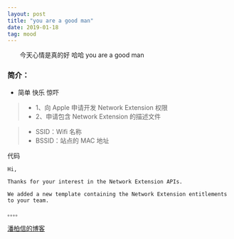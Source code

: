 ```yaml
---
layout: post
title: "you are a good man"
date: 2019-01-18
tag: mood
---
```


　　今天心情是真的好 哈哈 you are a good man

### 简介：  

  * 简单 快乐 惊吓


>* 1、向 Apple 申请开发 Network Extension 权限
>* 2、申请包含 Network Extension 的描述文件

>* SSID：Wifi 名称 
>* BSSID：站点的 MAC 地址

代码

```
Hi, 

Thanks for your interest in the Network Extension APIs.

We added a new template containing the Network Extension entitlements to your team.

。。。。
```

[潘柏信的博客](https://github.com/leopardpan/leopardpan.github.io)

